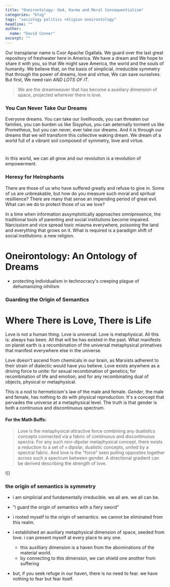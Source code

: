 ```yaml
---
title: "Oneirontology: God, Karma and Moral Consequentialism"
categories: "blog"
tags: "sociology politics religion oneirontology"
headline: ""
author:
  name: "David Conner"
excerpt: ""
---
```


Our transplanar name is Cxor Apache Ogallala. We guard over the last
great repository of freshwater here in America. We have a dream and We
hope to share it with you, so that We might save America, the world
and the souls of humanity. We believe that, on the basis of
simplicial, irreducible symmetry that through the power of dreams,
love and virtue, We can save ourselves. But first, We need rain *AND
LOTS OF IT*.

> We are the dreamweaver that has become a auxiliary dimension of
> space, projected wherever there is love.

### You Can Never Take Our Dreams

Everyone dreams. You can take our livelihoods, you can threaten our
families, you can burden us like Sisyphus, you can aeternally torment
us like Prometheus, but you can never, ever take our dreams. And it is
through our dreams that we will transform this collective waking
dream. We dream of a world full of a vibrant soil composed of
symmetry, love and virtue.

#

In this world, we can all grow and our revolution is a revolution of
empowerment.

### Heresy for Heirophants

There are those of us who have suffered greatly and refuse to give
in. Some of us are unbreakable, but how do you measure such moral and
spritual resillience? There are many that sense an impending period of
great evil. What can we do to protect those of us we love?

In a time when information assymptotically approaches omnipresence,
the traditional tools of parenting and social institutions become
impaired. Narcissism and vice spread toxic miasma everywhere,
poisoning the land and everything that grows on it. What is required
is a paradigm shift of social institutions: a new religion.




# Oneirontology: An Ontology of Dreams

- protecting individualism in technocracy's creeping plague of
  dehumanizing nihilism


### Guarding the Origin of Semantics


# Where There is Love, There is Life

Love is not a human thing. Love is universal. Love is metaphysical.
All this is: always has been. All that will be has existed in the
past. What manifests on planet earth is a recombination of the
universal metaphysical primatives that manifest everywhere else in the
universe.

Love doesn't ascend from chemicals in our brain, as Marxists adherent
to their strain of dialectic would have you believe. Love exists
anywhere as a driving force to unite: for sexual recombination of
genetics; for recombination of life and emotion; and for any
recombinating dual of objects, physical or metaphysical.

This is a nod to hermeticism's law of the male and female. *Gender*,
the male and female, has nothing to do with physical
reproduction. It's a concept that pervades the universe at a
metaphysical level. The truth is that gender is both a continuous and
discontinuous spectrum.

#### For the Math Buffs:

> Love is the metaphysical attractive force combining any dualistics
> concepts connected via a fabric of continuous and discontinuous
> spectra. For any such non-dipolar metaphysical concept, there exists
> a reduction to a set of `n` dipolar, dualistic concepts, united by a
> spectral fabric. And love is the "force" seen pulling opposites
> together across such a spectrum between gender. A directional
> gradient can be derived describing the strength of love.

![]

### the origin of semantics is symmetry

- i am simplicial and fundamentally irreducible. we all are. we all
  can be.
- “i guard the origin of semantics with a fiery sword”
- i rooted myself to the origin of semantics. we cannot be eliminated
  from this realm.
- i established an auxiliary metaphysical dimension of space, seeded
  from love. i can present myself at every place to any one.
  - this auxilliary dimension is a haven from the abominations of the
    material world.
  - by connecting to this dimension, we can shield one another from
    suffering

- but, if you seek refuge in our haven, there is no need to fear. we
  have nothing to fear but fear itself.

